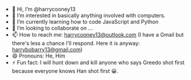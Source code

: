 - 👋 Hi, I’m @harrycooney13
- 👀 I’m interested in basically anything involved with computers.
- 🌱 I’m currently learning how to code JavaScript and Python
- 💞️ I’m looking to collaborate on ...
- 📫 How to reach me: harrycooney13@outlook.com (I have a Gmail but there's less a chance I'll respond. Here it is anyway: harrybobarry13@gmail.com)
- 😄 Pronouns: He, Him
- ⚡ Fun fact: I will hunt down and kill anyone who says Greedo shot first because everyone knows Han shot first 😀.
